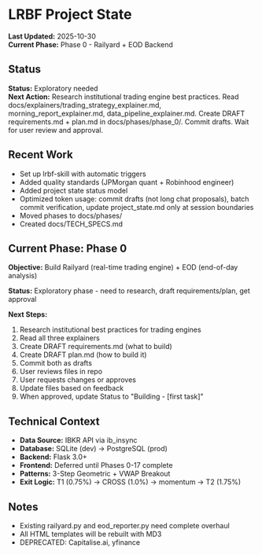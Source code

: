 # LRBF Project State

**Last Updated:** 2025-10-30  
**Current Phase:** Phase 0 - Railyard + EOD Backend

## Status
**Status:** Exploratory needed  
**Next Action:** Research institutional trading engine best practices. Read docs/explainers/trading_strategy_explainer.md, morning_report_explainer.md, data_pipeline_explainer.md. Create DRAFT requirements.md + plan.md in docs/phases/phase_0/. Commit drafts. Wait for user review and approval.

## Recent Work
- Set up lrbf-skill with automatic triggers
- Added quality standards (JPMorgan quant + Robinhood engineer)
- Added project state status model
- Optimized token usage: commit drafts (not long chat proposals), batch commit verification, update project_state.md only at session boundaries
- Moved phases to docs/phases/
- Created docs/TECH_SPECS.md

## Current Phase: Phase 0

**Objective:** Build Railyard (real-time trading engine) + EOD (end-of-day analysis)

**Status:** Exploratory phase - need to research, draft requirements/plan, get approval

**Next Steps:**
1. Research institutional best practices for trading engines
2. Read all three explainers
3. Create DRAFT requirements.md (what to build)
4. Create DRAFT plan.md (how to build it)
5. Commit both as drafts
6. User reviews files in repo
7. User requests changes or approves
8. Update files based on feedback
9. When approved, update Status to "Building - [first task]"

## Technical Context
- **Data Source:** IBKR API via ib_insync
- **Database:** SQLite (dev) → PostgreSQL (prod)
- **Backend:** Flask 3.0+
- **Frontend:** Deferred until Phases 0-17 complete
- **Patterns:** 3-Step Geometric + VWAP Breakout
- **Exit Logic:** T1 (0.75%) → CROSS (1.0%) → momentum → T2 (1.75%)

## Notes
- Existing railyard.py and eod_reporter.py need complete overhaul
- All HTML templates will be rebuilt with MD3
- DEPRECATED: Capitalise.ai, yfinance
